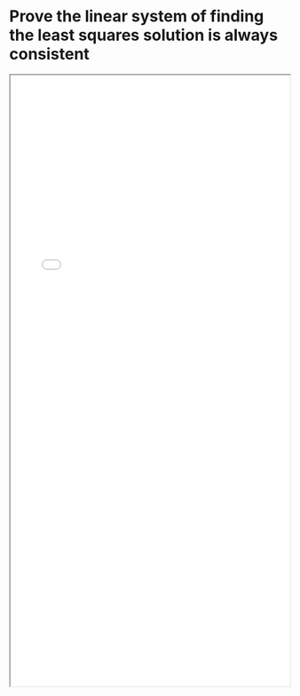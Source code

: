 # Prove the linear system of finding the least squares solution is always consistent

<!--more-->
<iframe src="/pdf/Always_consistent_system.pdf" height="1100px" width="100%"></iframe>

